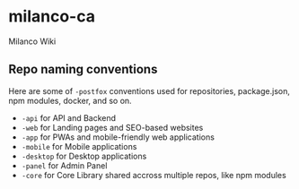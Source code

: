 # milanco-ca
Milanco Wiki

## Repo naming conventions
Here are some of `-postfox` conventions used for repositories, package.json, npm modules, docker, and so on.

- `-api` for API and Backend
- `-web` for Landing pages and SEO-based websites
- `-app` for PWAs and mobile-friendly web applications
- `-mobile` for Mobile applications
- `-desktop` for Desktop applications
- `-panel` for Admin Panel
- `-core` for Core Library shared accross multiple repos, like npm modules
